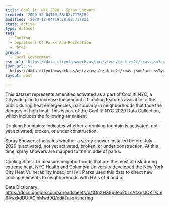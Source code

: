 ```yaml
---
title: Cool It! NYC 2020 - Spray Showers
created: '2020-12-04T19:28:08.717813'
modified: '2020-12-04T19:28:08.717821'
state: active
type: dataset
tags:
  - Cooling
  - Department Of Parks And Recreation
  - Parks
groups:
  - Local Government
csv_url: 'https://data.cityofnewyork.us/api/views/tzuk-eq2f/rows.csv?accessType=DOWNLOAD'
json_url: >-
  https://data.cityofnewyork.us/api/views/tzuk-eq2f/rows.json?accessType=DOWNLOAD
layout: post

---
```

This dataset represents amenities activated as a part of Cool It! NYC, a Citywide plan to increase the amount of cooling features available to the public during heat emergencies, particularly in neighborhoods that face the dangers of high heat. This is part of the Cool It! NYC 2020 Data Collection, which includes the following amenities:
  
Drinking Fountains: Indicates whether a drinking fountain is activated, not yet activated, broken, or under construction. 

Spray Showers: Indicates whether a spray shower installed before July 2020 is activated, not yet activated, broken, or under construction. At this time, spray showers are mapped to the middle of parks. 
 
Cooling Sites: To measure neighborhoods that are the most at risk during extreme heat, NYC Health and Columbia University developed the New York City Heat Vulnerability Index, or HVI. Parks used this data to direct new cooling elements to neighborhoods with HVIs of 4 and 5.
 
Data Dictionary: https://docs.google.com/spreadsheets/d/1GpXHX9p0e520LcAf3gstOKTQm64wxkdDUiACjhMwd9Q/edit?usp=sharing
